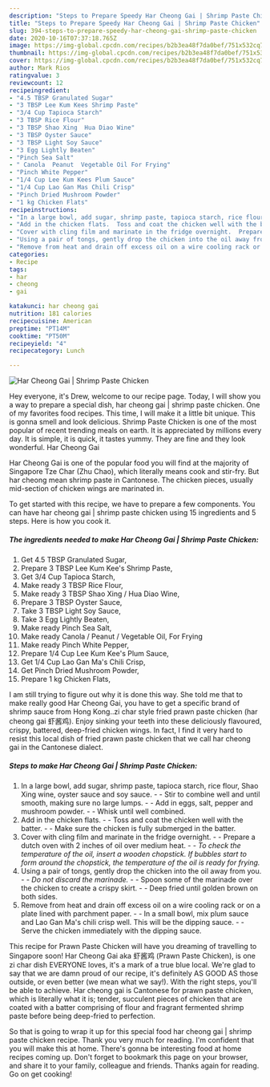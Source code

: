 ```yaml
---
description: "Steps to Prepare Speedy Har Cheong Gai | Shrimp Paste Chicken"
title: "Steps to Prepare Speedy Har Cheong Gai | Shrimp Paste Chicken"
slug: 394-steps-to-prepare-speedy-har-cheong-gai-shrimp-paste-chicken
date: 2020-10-16T07:37:18.765Z
image: https://img-global.cpcdn.com/recipes/b2b3ea48f7da0bef/751x532cq70/har-cheong-gai-shrimp-paste-chicken-recipe-main-photo.jpg
thumbnail: https://img-global.cpcdn.com/recipes/b2b3ea48f7da0bef/751x532cq70/har-cheong-gai-shrimp-paste-chicken-recipe-main-photo.jpg
cover: https://img-global.cpcdn.com/recipes/b2b3ea48f7da0bef/751x532cq70/har-cheong-gai-shrimp-paste-chicken-recipe-main-photo.jpg
author: Mark Rios
ratingvalue: 3
reviewcount: 12
recipeingredient:
- "4.5 TBSP Granulated Sugar"
- "3 TBSP Lee Kum Kees Shrimp Paste"
- "3/4 Cup Tapioca Starch"
- "3 TBSP Rice Flour"
- "3 TBSP Shao Xing  Hua Diao Wine"
- "3 TBSP Oyster Sauce"
- "3 TBSP Light Soy Sauce"
- "3 Egg Lightly Beaten"
- "Pinch Sea Salt"
- " Canola  Peanut  Vegetable Oil For Frying"
- "Pinch White Pepper"
- "1/4 Cup Lee Kum Kees Plum Sauce"
- "1/4 Cup Lao Gan Mas Chili Crisp"
- "Pinch Dried Mushroom Powder"
- "1 kg Chicken Flats"
recipeinstructions:
- "In a large bowl, add sugar, shrimp paste, tapioca starch, rice flour, Shao Xing wine, oyster sauce and soy sauce.  Stir to combine well and until smooth, making sure no large lumps.  Add in eggs, salt, pepper and mushroom powder.  Whisk until well combined."
- "Add in the chicken flats.  Toss and coat the chicken well with the batter.  Make sure the chicken is fully submerged in the batter."
- "Cover with cling film and marinate in the fridge overnight.  Prepare a dutch oven with 2 inches of oil over medium heat.   *To check the temperature of the oil, insert a wooden chopstick. If bubbles start to form around the chopstick, the temperature of the oil is ready for frying.*"
- "Using a pair of tongs, gently drop the chicken into the oil away from you.  *Do not discard the marinade.*  Spoon some of the marinade over the chicken to create a crispy skirt.  Deep fried until golden brown on both sides."
- "Remove from heat and drain off excess oil on a wire cooling rack or on a plate lined with parchment paper.  In a small bowl, mix plum sauce and Lao Gan Ma&#39;s chili crisp well. This will be the dipping sauce.  Serve the chicken immediately with the dipping sauce."
categories:
- Recipe
tags:
- har
- cheong
- gai

katakunci: har cheong gai 
nutrition: 181 calories
recipecuisine: American
preptime: "PT14M"
cooktime: "PT50M"
recipeyield: "4"
recipecategory: Lunch

---
```



![Har Cheong Gai | Shrimp Paste Chicken](https://img-global.cpcdn.com/recipes/b2b3ea48f7da0bef/751x532cq70/har-cheong-gai-shrimp-paste-chicken-recipe-main-photo.jpg)

Hey everyone, it's Drew, welcome to our recipe page. Today, I will show you a way to prepare a special dish, har cheong gai | shrimp paste chicken. One of my favorites food recipes. This time, I will make it a little bit unique. This is gonna smell and look delicious.
 Shrimp Paste Chicken is one of the most popular of recent trending meals on earth. It is appreciated by millions every day. It is simple, it is quick, it tastes yummy. They are fine and they look wonderful. Har Cheong Gai 

Har Cheong Gai is one of the popular food you will find at the majority of Singapore Tze Char (Zhu Chao), which literally means cook and stir-fry. But har cheong mean shrimp paste in Cantonese. The chicken pieces, usually mid-section of chicken wings are marinated in.


To get started with this recipe, we have to prepare a few components. You can have har cheong gai | shrimp paste chicken using 15 ingredients and 5 steps. Here is how you cook it.

<!--inarticleads1-->

##### The ingredients needed to make Har Cheong Gai | Shrimp Paste Chicken:

1. Get 4.5 TBSP Granulated Sugar,
1. Prepare 3 TBSP Lee Kum Kee&#39;s Shrimp Paste,
1. Get 3/4 Cup Tapioca Starch,
1. Make ready 3 TBSP Rice Flour,
1. Make ready 3 TBSP Shao Xing / Hua Diao Wine,
1. Prepare 3 TBSP Oyster Sauce,
1. Take 3 TBSP Light Soy Sauce,
1. Take 3 Egg Lightly Beaten,
1. Make ready Pinch Sea Salt,
1. Make ready  Canola / Peanut / Vegetable Oil, For Frying
1. Make ready Pinch White Pepper,
1. Prepare 1/4 Cup Lee Kum Kee&#39;s Plum Sauce,
1. Get 1/4 Cup Lao Gan Ma&#39;s Chili Crisp,
1. Get Pinch Dried Mushroom Powder,
1. Prepare 1 kg Chicken Flats,


I am still trying to figure out why it is done this way. She told me that to make really good Har Cheong Gai, you have to get a specific brand of shrimp sauce from Hong Kong..zi char style fried prawn paste chicken (har cheong gai 虾酱鸡). Enjoy sinking your teeth into these deliciously flavoured, crispy, battered, deep-fried chicken wings. In fact, I find it very hard to resist this local dish of fried prawn paste chicken that we call har cheong gai in the Cantonese dialect. 

<!--inarticleads2-->

##### Steps to make Har Cheong Gai | Shrimp Paste Chicken:

1. In a large bowl, add sugar, shrimp paste, tapioca starch, rice flour, Shao Xing wine, oyster sauce and soy sauce. -  - Stir to combine well and until smooth, making sure no large lumps. -  - Add in eggs, salt, pepper and mushroom powder. -  - Whisk until well combined.
1. Add in the chicken flats. -  - Toss and coat the chicken well with the batter. -  - Make sure the chicken is fully submerged in the batter.
1. Cover with cling film and marinate in the fridge overnight. -  - Prepare a dutch oven with 2 inches of oil over medium heat.  -  - *To check the temperature of the oil, insert a wooden chopstick. If bubbles start to form around the chopstick, the temperature of the oil is ready for frying.*
1. Using a pair of tongs, gently drop the chicken into the oil away from you. -  - *Do not discard the marinade.* -  - Spoon some of the marinade over the chicken to create a crispy skirt. -  - Deep fried until golden brown on both sides.
1. Remove from heat and drain off excess oil on a wire cooling rack or on a plate lined with parchment paper. -  - In a small bowl, mix plum sauce and Lao Gan Ma&#39;s chili crisp well. This will be the dipping sauce. -  - Serve the chicken immediately with the dipping sauce.


This recipe for Prawn Paste Chicken will have you dreaming of travelling to Singapore soon! Har Cheong Gai aka 虾酱鸡 (Prawn Paste Chicken), is one zi char dish EVERYONE loves, it&#39;s a mark of a true blue local. We&#39;re glad to say that we are damn proud of our recipe, it&#39;s definitely AS GOOD AS those outside, or even better (we mean what we say!). With the right steps, you&#39;ll be able to achieve. Har cheong gai is Cantonese for prawn paste chicken, which is literally what it is; tender, succulent pieces of chicken that are coated with a batter comprising of flour and fragrant fermented shrimp paste before being deep-fried to perfection. 

So that is going to wrap it up for this special food har cheong gai | shrimp paste chicken recipe. Thank you very much for reading. I'm confident that you will make this at home. There's gonna be interesting food at home recipes coming up. Don't forget to bookmark this page on your browser, and share it to your family, colleague and friends. Thanks again for reading. Go on get cooking!
